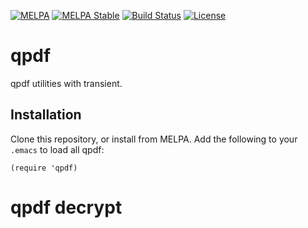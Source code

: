 [![MELPA](https://melpa.org/packages/qpdf-badge.svg)](https://melpa.org/#/qpdf)
[![MELPA Stable](https://stable.melpa.org/packages/qpdf-badge.svg)](https://stable.melpa.org/#/qpdf)
[![Build Status](https://github.com/ShuguangSun/qpdf.el/workflows/CI/badge.svg)](https://github.com/ShuguangSun/qpdf.el/actions)
[![License](http://img.shields.io/:license-gpl3-blue.svg)](http://www.gnu.org/licenses/gpl-3.0.html)

# qpdf

qpdf utilities with transient.

## Installation

Clone this repository, or install from MELPA. Add the following to your `.emacs` to load all qpdf:

``` elisp
(require 'qpdf)
```

# qpdf decrypt
